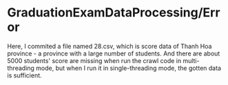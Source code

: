 # GraduationExamDataProcessing/Error
Here, I commited a file named 28.csv, which is score data of Thanh Hoa province - a province with a large number of students. And there are about 5000 students' score are missing when run the crawl code in multi-threading mode, but when I run it in single-threading mode, the gotten data is sufficient.